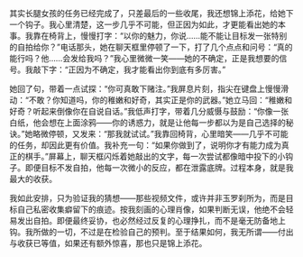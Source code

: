 其实长腿女孩的任务已经完成了，只差最后的一些收尾，我还想锦上添花，给她下一个钩子。我心里清楚，这一步几乎不可能，但正因为如此，才更能看出她的本事。我靠在椅背上，慢慢打字：“以你的魅力，你说……能不能让目标发一张特别的自拍给你？”电话那头，她在聊天框里停顿了一下，打了几个点点和问号：“真的能行吗？他……会发给我吗？”我心里微微一笑——她的不确定，正是我想要的信号。我敲下字：“正因为不确定，我才能看出你到底有多厉害。”

她回了句，带着一点试探：“你可真敢下赌注。”我屏息片刻，指尖在键盘上慢慢滑动：“不敢？你知道吗，你的稚嫩和好奇，其实正是你的武器。”她立马回：“稚嫩和好奇？听起来倒像你在自说自话。”我低声打字，带着几分威慑与鼓励：“你像一张白纸，他会想在上面涂鸦——你的诱惑力，就是让他每一步都以为是自己选择的秘诀。”她略微停顿，又发来：“那我就试试。”我靠回椅背，心里暗笑——几乎不可能的任务，却因此更有价值。我补充一句：“如果你做到了，说明你才有能力成为真正的棋手。”屏幕上，聊天框闪烁着她敲出的文字，每一次尝试都像暗中投下的小钩子。即便目标不发自拍，他每一次微小的反应，都在泄露底牌。过程本身，就是我最大的收获。

我如此安排，只为验证我的猜想——那些视频文件，或许并非玉罗刹所为，而是目标自己私密收集癖留下的痕迹。按我刻画的心理肖像，如果判断无误，他绝不会轻易发出自拍。即便最终妥协，也必然经过反复的心理挣扎，而不是毫无防备地上钩。我所做的一切，不过是在检验自己的预判。至于结果如何，我无所谓——付出与收获已等值，如果还有额外惊喜，那也只是锦上添花。